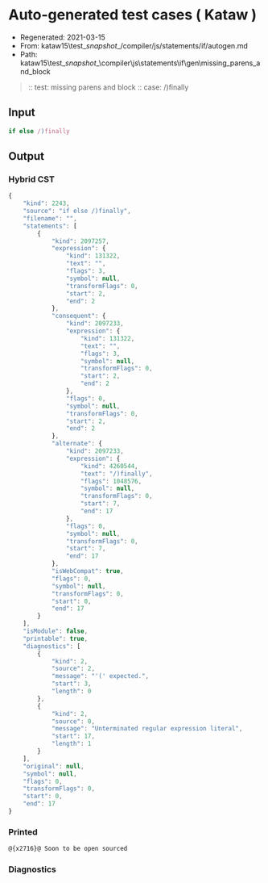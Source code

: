 # Auto-generated test cases ( Kataw )
- Regenerated: 2021-03-15
- From: kataw15\test\__snapshot__/compiler/js/statements/if/autogen.md
- Path: kataw15\test\__snapshot__\compiler\js\statements\if\gen\missing_parens_and_block
> :: test: missing parens and block
> :: case: /)finally
## Input

`````js
if else /)finally
`````

## Output

### Hybrid CST

```javascript
{
    "kind": 2243,
    "source": "if else /)finally",
    "filename": "",
    "statements": [
        {
            "kind": 2097257,
            "expression": {
                "kind": 131322,
                "text": "",
                "flags": 3,
                "symbol": null,
                "transformFlags": 0,
                "start": 2,
                "end": 2
            },
            "consequent": {
                "kind": 2097233,
                "expression": {
                    "kind": 131322,
                    "text": "",
                    "flags": 3,
                    "symbol": null,
                    "transformFlags": 0,
                    "start": 2,
                    "end": 2
                },
                "flags": 0,
                "symbol": null,
                "transformFlags": 0,
                "start": 2,
                "end": 2
            },
            "alternate": {
                "kind": 2097233,
                "expression": {
                    "kind": 4260544,
                    "text": "/)finally",
                    "flags": 1048576,
                    "symbol": null,
                    "transformFlags": 0,
                    "start": 7,
                    "end": 17
                },
                "flags": 0,
                "symbol": null,
                "transformFlags": 0,
                "start": 7,
                "end": 17
            },
            "isWebCompat": true,
            "flags": 0,
            "symbol": null,
            "transformFlags": 0,
            "start": 0,
            "end": 17
        }
    ],
    "isModule": false,
    "printable": true,
    "diagnostics": [
        {
            "kind": 2,
            "source": 2,
            "message": "'(' expected.",
            "start": 3,
            "length": 0
        },
        {
            "kind": 2,
            "source": 0,
            "message": "Unterminated regular expression literal",
            "start": 17,
            "length": 1
        }
    ],
    "original": null,
    "symbol": null,
    "flags": 0,
    "transformFlags": 0,
    "start": 0,
    "end": 17
}
```

### Printed

```javascript
@{x2716}@ Soon to be open sourced
```

### Diagnostics

```javascript

```

